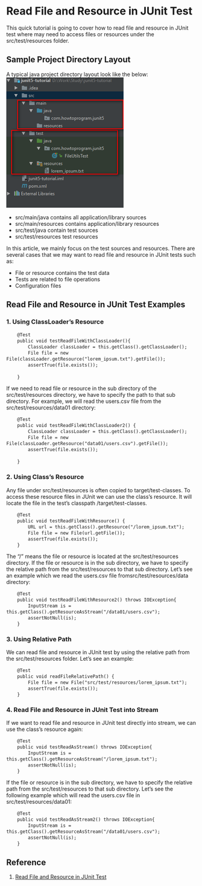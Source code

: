 # Read File and Resource in JUnit Test
This quick tutorial is going to cover how to read file and resource in JUnit test where may need to access files or resources under the src/test/resources folder.

## Sample Project Directory Layout
A typical java project directory layout look like the below:
![Typical Java Project Layoutt](https://github.com/wbb1975/blogs/blob/master/java/images/SampleProjectDirectoryLayout.png)
- src/main/java    contains all application/library sources
- src/main/resources    contains application/library resources
- src/test/java    contain test sources
- src/test/resources    test resources

In this article, we mainly focus on the test sources and resources. There are several cases that we may want to read file and resource in JUnit tests such as:
- File or resource contains the test data
- Tests are related to file operations
- Configuration files
## Read File and Resource in JUnit Test Examples
### 1. Using ClassLoader’s Resource
```
    @Test
    public void testReadFileWithClassLoader(){
        ClassLoader classLoader = this.getClass().getClassLoader();
        File file = new File(classLoader.getResource("lorem_ipsum.txt").getFile());
        assertTrue(file.exists());
 
    }
```
If we need to read file or resource in the sub directory of the src/test/resources directory, we have to specify the path to that sub directory. For example,  we will read the users.csv file from the src/test/resources/data01 directory:
```
    @Test
    public void testReadFileWithClassLoader2() {
        ClassLoader classLoader = this.getClass().getClassLoader();
        File file = new File(classLoader.getResource("data01/users.csv").getFile());
        assertTrue(file.exists());
 
    }
```
### 2. Using Class’s Resource
Any file under src/test/resources is often copied to target/test-classes. To access these resource files in JUnit we can use the class’s resource. It will locate the file in the test’s classpath /target/test-classes.
```
    @Test
    public void testReadFileWithResource() {
        URL url = this.getClass().getResource("/lorem_ipsum.txt");
        File file = new File(url.getFile());
        assertTrue(file.exists());
    }
```
The “/” means the file or resource is located at the src/test/resources directory. If the file or resource is in the sub directory, we have to  specify the relative path from the src/test/resources to that sub directory. Let’s see an example which we read the users.csv file fromsrc/test/resources/data directory:
```
    @Test
    public void testReadFileWithResource2() throws IOException{
        InputStream is = this.getClass().getResourceAsStream("/data01/users.csv");
        assertNotNull(is);
    }
```
### 3. Using Relative Path
We can read file and resource in JUnit test by using the relative path from the src/test/resources folder. Let’s see an example:
```
    @Test
    public void readFileRelativePath() {
        File file = new File("src/test/resources/lorem_ipsum.txt");
        assertTrue(file.exists());
    }
```
### 4. Read File and Resource in JUnit Test into Stream
If we want to read file and resource in JUnit test directly into stream, we can use the class’s resource again:
```
    @Test
    public void testReadAsStream() throws IOException{
        InputStream is = this.getClass().getResourceAsStream("/lorem_ipsum.txt");
        assertNotNull(is);
    }
```
If the file or resource is in the sub directory, we have to specify the relative path from the src/test/resources to that sub directory. Let’s see the following example which will read the users.csv file in src/test/resources/data01:
```
    @Test
    public void testReadAsStream2() throws IOException{
        InputStream is = this.getClass().getResourceAsStream("/data01/users.csv");
        assertNotNull(is);
    }
```

## Reference
1. [Read File and Resource in JUnit Test](https://howtoprogram.xyz/2017/01/17/read-file-and-resource-in-junit-test/)
